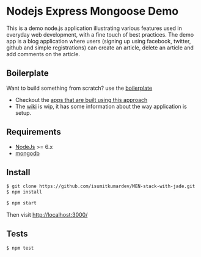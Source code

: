 


# Nodejs Express Mongoose Demo

This is a demo node.js application illustrating various features used in everyday web development, with a fine touch of best practices. The demo app is a blog application where users (signing up using facebook, twitter, github and simple registrations) can create an article, delete an article and add comments on the article.

## Boilerplate

Want to build something from scratch? use the [boilerplate](https://github.com/isumitkumardev/MEN-stack-with-jade/)

* Checkout the [apps that are built using this approach](https://github.com/isumitkumardev/MEN-stack-with-jade/wiki/Apps-built-using-this-approach)
* The [wiki](https://github.com/isumitkumardev/MEN-stack-with-jade/wiki) is wip, it has some information about the way application is setup.

## Requirements

* [NodeJs](http://nodejs.org) >= 6.x 
* [mongodb](http://mongodb.org)


## Install

```sh
$ git clone https://github.com/isumitkumardev/MEN-stack-with-jade.git
$ npm install
```


```sh
$ npm start
```

Then visit [http://localhost:3000/](http://localhost:3000/)

## Tests

```sh
$ npm test
```

